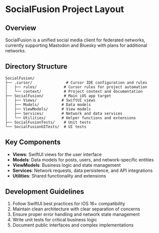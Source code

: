 # SocialFusion Project Layout

## Overview
SocialFusion is a unified social media client for federated networks, currently supporting Mastodon and Bluesky with plans for additional networks.

## Directory Structure
```
SocialFusion/
├── .cursor/               # Cursor IDE configuration and rules
│   ├── rules/            # Cursor rules for project automation
│   └── context/          # Project context and documentation
├── SocialFusion/         # Main iOS app target
│   ├── Views/           # SwiftUI views
│   ├── Models/          # Data models
│   ├── ViewModels/      # View models
│   ├── Services/        # Network and data services
│   └── Utilities/       # Helper functions and extensions
├── SocialFusionTests/    # Unit tests
└── SocialFusionUITests/  # UI tests
```

## Key Components
- **Views**: SwiftUI views for the user interface
- **Models**: Data models for posts, users, and network-specific entities
- **ViewModels**: Business logic and state management
- **Services**: Network requests, data persistence, and API integrations
- **Utilities**: Shared functionality and extensions

## Development Guidelines
1. Follow SwiftUI best practices for iOS 16+ compatibility
2. Maintain clean architecture with clear separation of concerns
3. Ensure proper error handling and network state management
4. Write unit tests for critical business logic
5. Document public interfaces and complex implementations 